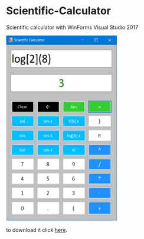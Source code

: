 # Scientific-Calculator

Scientific calculator with WinForms Visual Studio 2017

<img src="https://github.com/ali-ghanem/Scientific-Calculator/blob/master/Capture.PNG" width="300" height="500">

to download it click <a href="https://github.com/ali-ghanem/Scientific-Calculator/blob/master/bin/Debug/Calculator.exe?raw=true"> here</a>.

